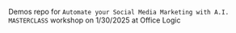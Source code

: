 Demos repo for `Automate your Social Media Marketing with A.I. MASTERCLASS` workshop on 1/30/2025 at Office Logic
